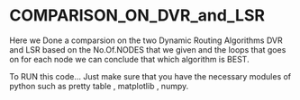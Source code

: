 # COMPARISON_ON_DVR_and_LSR

Here we Done a comparsion on the two Dynamic Routing Algorithms  DVR and LSR based on the No.Of.NODES that we given and 
the loops that goes on for each node we can conclude that which algorithm is BEST. 

To RUN this code... Just make sure that you have the necessary modules of python such as pretty table , matplotlib , numpy.



